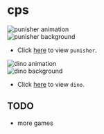 # cps

![punisher animation](https://raw.githubusercontent.com/bombzj/arcade-sprite-viewer/master/res/punisheranim.gif)<br/>
![punisher background](https://raw.githubusercontent.com/bombzj/arcade-sprite-viewer/master/res/punishermap.png)<br/>

* Click [here](https://bombzj.github.io/arcade-sprite-viewer/?punisher) to view `punisher`.

![dino animation](https://raw.githubusercontent.com/bombzj/arcade-sprite-viewer/master/res/animdino.gif)<br/>
![dino background](https://raw.githubusercontent.com/bombzj/arcade-sprite-viewer/master/res/mapdino.png)<br/>

* Click [here](https://bombzj.github.io/arcade-sprite-viewer/?dino) to view `dino`.

## TODO
* more games